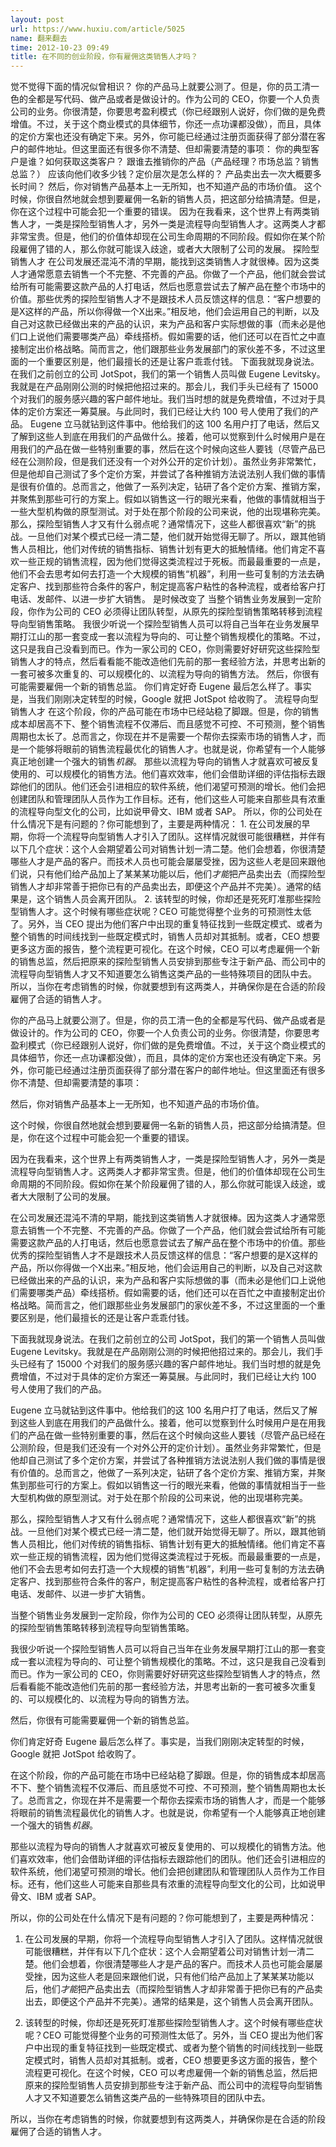 ```yaml
---
layout: post
url: https://www.huxiu.com/article/5025
name: 翻来翻去
time: 2012-10-23 09:49
title: 在不同的创业阶段，你有雇佣这类销售人才吗？
---
```

觉不觉得下面的情况似曾相识？ 你的产品马上就要公测了。但是，你的员工清一色的全都是写代码、做产品或者是做设计的。作为公司的 CEO，你要一个人负责公司的业务。你很清楚，你要思考盈利模式（你已经跟别人说好，你们做的是免费增值。不过，关于这个商业模式的具体细节，你还一点功课都没做），而且，具体的定价方案也还没有确定下来。另外，你可能已经通过注册页面获得了部分潜在客户的邮件地址。但这里面还有很多你不清楚、但却需要清楚的事项： 你的典型客户是谁？如何获取这类客户？ 跟谁去推销你的产品（产品经理？市场总监？销售总监？） 应该向他们收多少钱？定价层次是怎么样的？ 产品卖出去一次大概要多长时间？ 然后，你对销售产品基本上一无所知，也不知道产品的市场价值。 这个时候，你很自然地就会想到要雇佣一名新的销售人员，把这部分给搞清楚。但是，你在这个过程中可能会犯一个重要的错误。 因为在我看来，这个世界上有两类销售人才，一类是探险型销售人才，另外一类是流程导向型销售人才。这两类人才都非常宝贵。但是，他们的价值体却现在公司生命周期的不同阶段。假如你在某个阶段雇佣了错的人，那么你就可能误入歧途，或者大大限制了公司的发展。 探险型销售人才 在公司发展还混沌不清的早期，能找到这类销售人才就很棒。因为这类人才通常愿意去销售一个不完整、不完善的产品。你做了一个产品，他们就会尝试给所有可能需要这款产品的人打电话，然后也愿意尝试去了解产品在整个市场中的价值。那些优秀的探险型销售人才不是跟技术人员反馈这样的信息：“客户想要的是X这样的产品，所以你得做一个X出来。”相反地，他们会运用自己的判断，以及自己对这款已经做出来的产品的认识，来为产品和客户实际想做的事（而未必是他们口上说他们需要哪类产品）牵线搭桥。假如需要的话，他们还可以在百忙之中直接制定出价格战略。简而言之，他们跟那些业务发展部门的家伙差不多，不过这里面的一个重要区别是，他们最擅长的还是让客户乖乖付钱。 下面我就现身说法。在我们之前创立的公司 JotSpot，我们的第一个销售人员叫做 Eugene Levitsky。我就是在产品刚刚公测的时候把他招过来的。那会儿，我们手头已经有了 15000 个对我们的服务感兴趣的客户邮件地址。我们当时想的就是免费增值，不过对于具体的定价方案还一筹莫展。与此同时，我们已经让大约 100 号人使用了我们的产品。 Eugene 立马就钻到这件事中。他给我们的这 100 名用户打了电话，然后又了解到这些人到底在用我们的产品做什么。接着，他可以觉察到什么时候用户是在用我们的产品在做一些特别重要的事，然后在这个时候向这些人要钱（尽管产品已经在公测阶段，但是我们还没有一个对外公开的定价计划）。虽然业务非常繁忙，但是他却自己测试了多个定价方案，并尝试了各种推销方法说法别人我们做的事情是很有价值的。总而言之，他做了一系列决定，钻研了各个定价方案、推销方案，并聚焦到那些可行的方案上。假如以销售这一行的眼光来看，他做的事情就相当于一些大型机构做的原型测试。对于处在那个阶段的公司来说，他的出现堪称完美。 那么，探险型销售人才又有什么弱点呢？通常情况下，这些人都很喜欢“新”的挑战。一旦他们对某个模式已经一清二楚，他们就开始觉得无聊了。所以，跟其他销售人员相比，他们对传统的销售指标、销售计划有更大的抵触情绪。他们肯定不喜欢一些正规的销售流程，因为他们觉得这类流程过于死板。而最最重要的一点是，他们不会去思考如何去打造一个大规模的销售“机器”，利用一些可复制的方法去确定客户、找到那些符合条件的客户，制定提高客户粘性的各种流程，或者给客户打电话、发邮件、以进一步扩大销售。 是时候改变了 当整个销售业务发展到一定阶段，你作为公司的 CEO 必须得让团队转型，从原先的探险型销售策略转移到流程导向型销售策略。 我很少听说一个探险型销售人员可以将自己当年在业务发展早期打江山的那一套变成一套以流程为导向的、可让整个销售规模化的策略。不过，这只是我自己没看到而已。作为一家公司的 CEO，你则需要好好研究这些探险型销售人才的特点，然后看看能不能改造他们先前的那一套经验方法，并思考出新的一套可被多次重复的、可以规模化的、以流程为导向的销售方法。 然后，你很有可能需要雇佣一个新的销售总监。 你们肯定好奇 Eugene 最后怎么样了。事实是，当我们刚刚决定转型的时候，Google 就把 JotSpot 给收购了。 流程导向型销售人才 在这个阶段，你的产品可能在市场中已经站稳了脚跟。但是，你的销售成本却居高不下、整个销售流程不仅滞后、而且感觉不可控、不可预测，整个销售周期也太长了。总而言之，你现在并不是需要一个帮你去探索市场的销售人才，而是一个能够将眼前的销售流程最优化的销售人才。也就是说，你希望有一个人能够真正地创建一个强大的销售*机器*。 那些以流程为导向的销售人才就喜欢可被反复使用的、可以规模化的销售方法。他们喜欢效率，他们会借助详细的评估指标去跟踪他们的团队。他们还会引进相应的软件系统，他们渴望可预测的增长。他们会把创建团队和管理团队人员作为工作目标。还有，他们这些人可能来自那些具有浓重的流程导向型文化的公司，比如说甲骨文、IBM 或者 SAP。 所以，你的公司处在什么情况下是有问题的？你可能想到了，主要是两种情况： 1. 在公司发展的早期，你将一个流程导向型销售人才引入了团队。这样情况就很可能很糟糕，并伴有以下几个症状：这个人会期望着公司对销售计划一清二楚。他们会想着，你很清楚哪些人才是产品的客户。而技术人员也可能会屡屡受挫，因为这些人老是回来跟他们说，只有他们给产品加上了某某某功能以后，他们*才能*把产品卖出去（而探险型销售人才却非常善于把你已有的产品卖出去，即便这个产品并不完美）。通常的结果是，这个销售人员会离开团队。 2. 该转型的时候，你却还是死死盯准那些探险型销售人才。这个时候有哪些症状呢？CEO 可能觉得整个业务的可预测性太低了。另外，当 CEO 提出为他们客户中出现的重复特征找到一些既定模式、或者为整个销售的时间线找到一些既定模式时，销售人员却对其抵制。或者，CEO 想要更多这方面的报告，整个流程更可视化。在这个时候，CEO 可以考虑雇佣一个新的销售总监，然后把原来的探险型销售人员安排到那些专注于新产品、而公司中的流程导向型销售人才又不知道要怎么销售这类产品的一些特殊项目的团队中去。 所以，当你在考虑销售的时候，你就要想到有这两类人，并确保你是在合适的阶段雇佣了合适的销售人才。

你的产品马上就要公测了。但是，你的员工清一色的全都是写代码、做产品或者是做设计的。作为公司的 CEO，你要一个人负责公司的业务。你很清楚，你要思考盈利模式（你已经跟别人说好，你们做的是免费增值。不过，关于这个商业模式的具体细节，你还一点功课都没做），而且，具体的定价方案也还没有确定下来。另外，你可能已经通过注册页面获得了部分潜在客户的邮件地址。但这里面还有很多你不清楚、但却需要清楚的事项：

然后，你对销售产品基本上一无所知，也不知道产品的市场价值。

这个时候，你很自然地就会想到要雇佣一名新的销售人员，把这部分给搞清楚。但是，你在这个过程中可能会犯一个重要的错误。

因为在我看来，这个世界上有两类销售人才，一类是探险型销售人才，另外一类是流程导向型销售人才。这两类人才都非常宝贵。但是，他们的价值体却现在公司生命周期的不同阶段。假如你在某个阶段雇佣了错的人，那么你就可能误入歧途，或者大大限制了公司的发展。

在公司发展还混沌不清的早期，能找到这类销售人才就很棒。因为这类人才通常愿意去销售一个不完整、不完善的产品。你做了一个产品，他们就会尝试给所有可能需要这款产品的人打电话，然后也愿意尝试去了解产品在整个市场中的价值。那些优秀的探险型销售人才不是跟技术人员反馈这样的信息：“客户想要的是X这样的产品，所以你得做一个X出来。”相反地，他们会运用自己的判断，以及自己对这款已经做出来的产品的认识，来为产品和客户实际想做的事（而未必是他们口上说他们需要哪类产品）牵线搭桥。假如需要的话，他们还可以在百忙之中直接制定出价格战略。简而言之，他们跟那些业务发展部门的家伙差不多，不过这里面的一个重要区别是，他们最擅长的还是让客户乖乖付钱。

下面我就现身说法。在我们之前创立的公司 JotSpot，我们的第一个销售人员叫做 Eugene Levitsky。我就是在产品刚刚公测的时候把他招过来的。那会儿，我们手头已经有了 15000 个对我们的服务感兴趣的客户邮件地址。我们当时想的就是免费增值，不过对于具体的定价方案还一筹莫展。与此同时，我们已经让大约 100 号人使用了我们的产品。

Eugene 立马就钻到这件事中。他给我们的这 100 名用户打了电话，然后又了解到这些人到底在用我们的产品做什么。接着，他可以觉察到什么时候用户是在用我们的产品在做一些特别重要的事，然后在这个时候向这些人要钱（尽管产品已经在公测阶段，但是我们还没有一个对外公开的定价计划）。虽然业务非常繁忙，但是他却自己测试了多个定价方案，并尝试了各种推销方法说法别人我们做的事情是很有价值的。总而言之，他做了一系列决定，钻研了各个定价方案、推销方案，并聚焦到那些可行的方案上。假如以销售这一行的眼光来看，他做的事情就相当于一些大型机构做的原型测试。对于处在那个阶段的公司来说，他的出现堪称完美。

那么，探险型销售人才又有什么弱点呢？通常情况下，这些人都很喜欢“新”的挑战。一旦他们对某个模式已经一清二楚，他们就开始觉得无聊了。所以，跟其他销售人员相比，他们对传统的销售指标、销售计划有更大的抵触情绪。他们肯定不喜欢一些正规的销售流程，因为他们觉得这类流程过于死板。而最最重要的一点是，他们不会去思考如何去打造一个大规模的销售“机器”，利用一些可复制的方法去确定客户、找到那些符合条件的客户，制定提高客户粘性的各种流程，或者给客户打电话、发邮件、以进一步扩大销售。

当整个销售业务发展到一定阶段，你作为公司的 CEO 必须得让团队转型，从原先的探险型销售策略转移到流程导向型销售策略。

我很少听说一个探险型销售人员可以将自己当年在业务发展早期打江山的那一套变成一套以流程为导向的、可让整个销售规模化的策略。不过，这只是我自己没看到而已。作为一家公司的 CEO，你则需要好好研究这些探险型销售人才的特点，然后看看能不能改造他们先前的那一套经验方法，并思考出新的一套可被多次重复的、可以规模化的、以流程为导向的销售方法。

然后，你很有可能需要雇佣一个新的销售总监。

你们肯定好奇 Eugene 最后怎么样了。事实是，当我们刚刚决定转型的时候，Google 就把 JotSpot 给收购了。

在这个阶段，你的产品可能在市场中已经站稳了脚跟。但是，你的销售成本却居高不下、整个销售流程不仅滞后、而且感觉不可控、不可预测，整个销售周期也太长了。总而言之，你现在并不是需要一个帮你去探索市场的销售人才，而是一个能够将眼前的销售流程最优化的销售人才。也就是说，你希望有一个人能够真正地创建一个强大的销售*机器*。

那些以流程为导向的销售人才就喜欢可被反复使用的、可以规模化的销售方法。他们喜欢效率，他们会借助详细的评估指标去跟踪他们的团队。他们还会引进相应的软件系统，他们渴望可预测的增长。他们会把创建团队和管理团队人员作为工作目标。还有，他们这些人可能来自那些具有浓重的流程导向型文化的公司，比如说甲骨文、IBM 或者 SAP。

所以，你的公司处在什么情况下是有问题的？你可能想到了，主要是两种情况：

1. 在公司发展的早期，你将一个流程导向型销售人才引入了团队。这样情况就很可能很糟糕，并伴有以下几个症状：这个人会期望着公司对销售计划一清二楚。他们会想着，你很清楚哪些人才是产品的客户。而技术人员也可能会屡屡受挫，因为这些人老是回来跟他们说，只有他们给产品加上了某某某功能以后，他们*才能*把产品卖出去（而探险型销售人才却非常善于把你已有的产品卖出去，即便这个产品并不完美）。通常的结果是，这个销售人员会离开团队。

2. 该转型的时候，你却还是死死盯准那些探险型销售人才。这个时候有哪些症状呢？CEO 可能觉得整个业务的可预测性太低了。另外，当 CEO 提出为他们客户中出现的重复特征找到一些既定模式、或者为整个销售的时间线找到一些既定模式时，销售人员却对其抵制。或者，CEO 想要更多这方面的报告，整个流程更可视化。在这个时候，CEO 可以考虑雇佣一个新的销售总监，然后把原来的探险型销售人员安排到那些专注于新产品、而公司中的流程导向型销售人才又不知道要怎么销售这类产品的一些特殊项目的团队中去。

所以，当你在考虑销售的时候，你就要想到有这两类人，并确保你是在合适的阶段雇佣了合适的销售人才。


